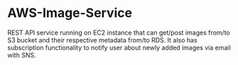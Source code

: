 # AWS-Image-Service
REST API service running on EC2 instance that can get/post images from/to S3 bucket and their respective metadata from/to RDS. It also has subscription functionality to notify user about newly added images via email with SNS.
